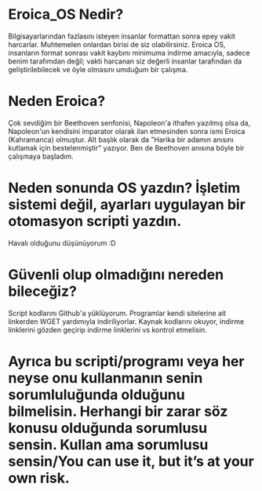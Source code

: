 # Eroica_OS Nedir?
Bilgisayarlarından fazlasını isteyen insanlar formattan sonra epey vakit harcarlar. Muhtemelen onlardan birisi de siz olabilirsiniz. Eroica OS, insanların format sonrası vakit kaybını minimuma indirme amacıyla, sadece benim tarafımdan değil; vakti harcanan siz değerli insanlar tarafından da geliştirilebilecek ve öyle olmasını umduğum bir çalışma.



# Neden Eroica?
Çok sevdiğim bir Beethoven senfonisi, Napoleon'a ithafen yazılmış olsa da, Napoleon'un kendisini imparator olarak ilan etmesinden sonra ismi Eroica (Kahramanca) olmuştur. Alt başlık olarak da "Harika bir adamın anısını kutlamak için bestelenmiştir" yazıyor. Ben de Beethoven anısına böyle bir çalışmaya başladım.



# Neden sonunda OS yazdın? İşletim sistemi değil, ayarları uygulayan bir otomasyon scripti yazdın.
Havalı olduğunu düşünüyorum :D



# Güvenli olup olmadığını nereden bileceğiz?
Script kodlarını Github'a yüklüyorum. Programlar kendi sitelerine ait linkerden WGET yardımıyla indiriliyorlar. Kaynak kodlarını okuyor, indirme linklerini gözden geçirip indirme linklerini vs kontrol etmelisin. 



# Ayrıca bu scripti/programı veya her neyse onu kullanmanın senin sorumluluğunda olduğunu bilmelisin. Herhangi bir zarar söz konusu olduğunda sorumlusu sensin. Kullan ama sorumlusu sensin/You can use it, but it’s at your own risk.
